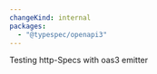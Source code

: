 ```yaml
---
changeKind: internal
packages:
  - "@typespec/openapi3"
---
```


Testing http-Specs with oas3 emitter